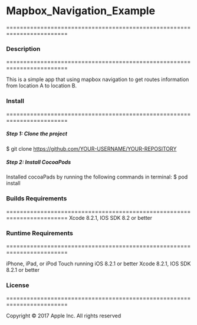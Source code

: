 
# Mapbox_Navigation_Example
========================================================================

### Description 
========================================================================

This is a simple app that using mapbox navigation to get routes information from location A to location B. 

### Install

========================================================================

##### Step 1: Clone the project
  $ git clone https://github.com/YOUR-USERNAME/YOUR-REPOSITORY

##### Step 2: Install CocoaPods

  Installed cocoaPads by running the following commands in terminal:
  $ pod install

### Builds Requirements 

========================================================================
Xcode 8.2.1,  IOS SDK 8.2 or better

 
### Runtime Requirements

========================================================================

iPhone, iPad, or iPod Touch running iOS 8.2.1 or better Xcode 8.2.1,  IOS SDK 8.2.1 or better
 
### License
========================================================================

Copyright © 2017 Apple Inc. All rights reserved

